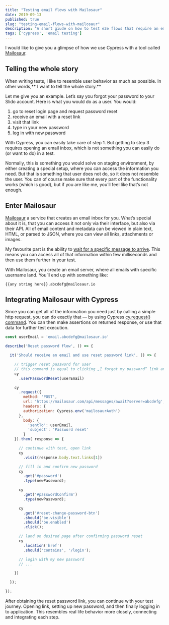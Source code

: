 ```yaml
---
title: "Testing email flows with Mailosaur"
date: 2019-09-13
published: true
slug: "testing-email-flows-with-mailosaur"
description: "A short giude on how to test e2e flows that require an email to be opened. Code demonstration using Mailosaur."
tags: ['cypress', 'email testing']
---
```

<tweet id="977018512689455106" class="grid justify-center my-8"></tweet>

I would like to give you a glimpse of how we use Cypress with a tool called [Mailosaur](https://mailosaur.com/).

## Telling the whole story

When writing tests, I like to resemble user behavior as much as possible. In other words,** I want to tell the whole story.**

Let me give you an example. Let’s say you forgot your password to your Slido account. Here is what you would do as a user. You would:

1. go to reset login page and request password reset
2. receive an email with a reset link
3. visit that link
4. type in your new password
5. log in with new password

With Cypress, you can easily take care of step 1. But getting to step 3 requires opening an email inbox, which is not something you can easily do (or want to do) in a test.

Normally, this is something you would solve on staging environment, by either creating a special setup, where you can access the information you need. But that is something that user does not do, so it does not resemble the user. You can of course make sure that every part of the functionality works (which is good), but if you are like me, you’ll feel like that’s not enough.

## Enter Mailosaur

[Mailosaur](https://mailosaur.com/) a service that creates an email inbox for you. What’s special about it is, that you can access it not only via their interface, but also via their API. All of email content and metadata can be viewed in plain text, HTML, or parsed to JSON, where you can view all links, attachments or images.

My favourite part is the ability to [wait for a specific message to arrive](https://docs.mailosaur.com/reference#wait-for-a-specific-message). This means you can access all of that information within few milliseconds and then use them further in your test.

With Mailosaur, you create an email server, where all emails with specific username land. You’ll end up with something like:

    {{any string here}}.abcdefg@mailosaur.io

## Integrating Mailosaur with Cypress

Since you can get all of the information you need just by calling a simple http request, you can do exactly that — by using Cypress [cy.request() command](https://docs.cypress.io/api/commands/request.html#Syntax). You can then make assertions on returned response, or use that data for further test execution.

```js
const userEmail = 'email.abcdefg@mailosaur.io'

describe('Reset password flow', () => {

  it('Should receive an email and use reset password link', () => {

    // trigger reset password for user
    // this command is equal to clicking „I forgot my password“ link and entering user email
    cy
      .userPasswordReset(userEmail)

    cy
      .request({
        method: 'POST',
        url: 'https://mailosaur.com/api/messages/await?server=abcdefg', // abcdefg is server name
        headers: {
        authorization: Cypress.env('mailosaurAuth')
      },
        body: {
          'sentTo': userEmail,
          'subject': 'Password reset'
        }
    }).then( response => {

      // continue with test, open link
      cy
        .visit(response.body.text.links[1])

      // fill in and confirm new password
      cy
        .get('#password')
        .type(newPassword);

      cy
        .get('#passwordConfirm')
        .type(newPassword);

      cy
        .get('#reset-change-password-btn')
        .should('be.visible')
        .should('be.enabled')
        .click();

      // land on desired page after confirming password reset
      cy
        .location('href')
        .should('contains', '/login');

      // login with my new password
      // ...

    })

  });

});
```
After obtaining the reset password link, you can continue with your test journey. Opening link, setting up new password, and then finally logging in to application. This resembles real life behavior more closely, connecting and integrating each step.

